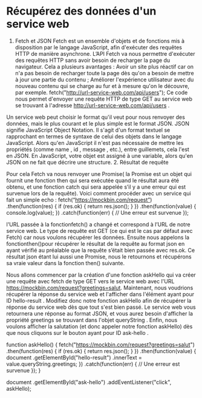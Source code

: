 # Récupérez des données d'un service web

1. Fetch et JSON
   Fetch est un ensemble d'objets et de fonctions mis à disposition par le langage JavaScript, afin d'exécuter des requêtes HTTP de manière asynchrone. L’API Fetch va nous permettre d'exécuter des requêtes HTTP sans avoir besoin de recharger la page du navigateur. Cela a plusieurs avantages :
   Avoir un site plus réactif car on n'a pas besoin de recharger toute la page dès qu'on a besoin de mettre à jour une partie du contenu ;
   Améliorer l'expérience utilisateur avec du nouveau contenu qui se charge au fur et à mesure qu'on le découvre, par exemple.
   fetch("http://url-service-web.com/api/users");
   Ce code nous permet d'envoyer une requête HTTP de type GET au service web se trouvant à l'adresse http://url-service-web.com/api/users .

Un service web peut choisir le format qu'il veut pour nous renvoyer des données, mais le plus courant et le plus simple est le format JSON.
JSON signifie JavaScript Object Notation. Il s'agit d'un format textuel se rapprochant en termes de syntaxe de celui des objets dans le langage JavaScript. Alors qu'en JavaScript il n'est pas nécessaire de mettre les propriétés (comme name , id , message , etc.), entre guillemets, cela l'est en JSON. En JavaScript, votre objet est assigné à une variable, alors qu'en JSON on ne fait que décrire une structure. 2. Résultat de requête

Pour cela Fetch va nous renvoyer une Promise( la Promise est un objet qui fournit une fonction then qui sera exécutée quand le résultat aura été obtenu, et une fonction catch qui sera appelée s’il y a une erreur qui est survenue lors de la requête).
Voici comment procéder avec un service qui fait un simple echo :
fetch(“https://mockbin.com/request”)
.then(function(res) {
if (res.ok) {
return res.json();
}
})
.then(function(value) {
console.log(value);
})
.catch(function(err) {
// Une erreur est survenue
});

l'URL passée à la fonctionfetch() a changé et correspond à l’URL de notre service web.
Le type de requête est GET (ce qui est le cas par défaut avec Fetch) car nous voulons récupérer les données.
Ensuite nous appelons la fonctionthen()pour récupérer le résultat de la requête au format json en ayant vérifié au préalable que la requête s’était bien passée avec res.ok.
Ce résultat json étant lui aussi une Promise, nous le retournons et récupérons sa vraie valeur dans la fonction then() suivante.

Nous allons commencer par la création d'une fonction askHello qui va créer une requête avec fetch de type GET vers le service web avec l'URL https://mockbin.com/request?greetings=salut.
Maintenant, nous voudrions récupérer la réponse du service web et l'afficher dans l'élément ayant pour ID hello-result . Modifiez donc notre fonction askHello afin de récupérer la réponse du service web dès que tout s'est bien passé. Le service web vous retournera une réponse au format JSON, et vous aurez besoin d'afficher la propriété greetings se trouvant dans l'objet queryString .
Enfin, nous voulons afficher la salutation (et donc appeler notre fonction askHello) dès que nous cliquons sur le bouton ayant pour ID ask-hello .

function askHello() {
fetch("https://mockbin.com/request?greetings=salut")
.then(function(res) {
if (res.ok) {
return res.json();
}
})
.then(function(value) {
document
.getElementById("hello-result")
.innerText = value.queryString.greetings;
})
.catch(function(err) {
// Une erreur est survenue
});
}

document
.getElementById("ask-hello")
.addEventListener("click", askHello);
